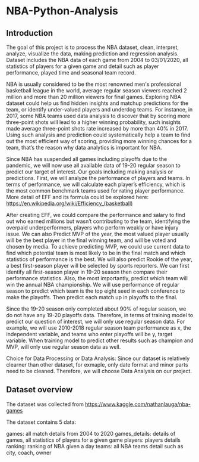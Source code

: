# NBA-Python-Analysis

## Introduction

The goal of this project is to process the NBA dataset, clean, interpret, analyze, visualize the data, making prediction and regression analysis. Dataset includes the NBA data of each game from 2004 to 03/01/2020, all statistics of players for a given game and detail such as player performance, played time and seasonal team record.

NBA is usually considered to be the most renowned men's professional basketball league in the world, average regular season viewers reached 2 million and more than 20 million viewers for final games. Exploring NBA dataset could help us find hidden insights and matchup predictions for the team, or identify under-valued players and underdog teams. For instance, in 2017, some NBA teams used data analysis to discover that by scoring more three-point shots will lead to a higher winning probability, such insights made average three-point shots rate increased by more than 40% in 2017. Using such analysis and prediction could systematically help a team to find out the most efficient way of scoring, providing more winning chances for a team, that’s the reason why data analytics is important for NBA.

Since NBA has suspended all games including playoffs due to the pandemic, we will now use all available data of 19-20 regular season to predict our target of interest. Our goals including making analysis or predictions. First, we will analyze the performance of players and teams. In terms of performance, we will calculate each player’s efficiency, which is the most common benchmark teams used for rating player performance. More detail of EFF and its formula could be explored here: https://en.wikipedia.org/wiki/Efficiency_(basketball)

After creating EFF, we could compare the performance and salary to find out who earned millions but wasn’t contributing to the team, identifying the overpaid underperformers, players who perform weakly or have injury issue. We can also Predict MVP of the year, the most valued player usually will be the best player in the final winning team, and will be voted and chosen by media. To achieve predicting MVP, we could use current data to find which potential team is most likely to be in the final match and which statistics of performance is the best. We will also predict Rookie of the year, a best first-season player will be selected by sports reporters. We can first identify all first-season player in 19-20 season then compare their performance statistics. Also, the most importantly, predict which team will win the annual NBA championship. We will use performance of regular season to predict which team is the top eight seed in each conference to make the playoffs. Then predict each match up in playoffs to the final.

Since the 19-20 season only completed about 90% of regular season, we do not have any 19-20 playoffs data. Therefore, in terms of training model to predict our question of interest, we will only use regular season data. For example, we will use 2010-2018 regular season team performance as x, the independent variable, and teams who enter playoffs will be y, target variable. When training model to predict other results such as champion and MVP, will only use regular season data as well.

Choice for Data Processing or Data Analysis:
Since our dataset is relatively clearner than other dataset, for exmaple, only date format and minor parts need to be cleaned. Therefore, we will choose Data Analysis on our project.

## Dataset overview 
The dataset was collected from https://www.kaggle.com/nathanlauga/nba-games

The dataset contains 5 data:

games: all match details from 2004 to 2020
games_details: details of games, all statistics of players for a given game
players: players details
ranking: ranking of NBA given a day
teams: all NBA teams detail such as city, coach, owner

